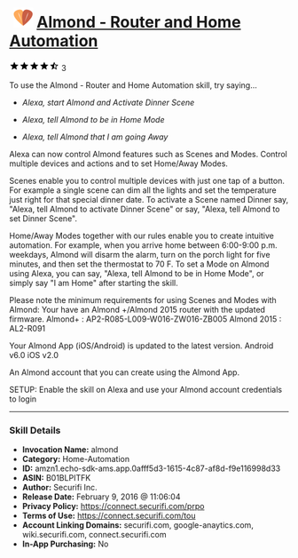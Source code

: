 # &nbsp;<img src="skill_icon" alt="Almond - Router and Home Automation icon" width="36"> [Almond - Router and Home Automation](http://alexa.amazon.com/#skills/amzn1.echo-sdk-ams.app.0afff5d3-1615-4c87-af8d-f9e116998d33)
![4.3 stars](../../images/ic_star_black_18dp_1x.png)![4.3 stars](../../images/ic_star_black_18dp_1x.png)![4.3 stars](../../images/ic_star_black_18dp_1x.png)![4.3 stars](../../images/ic_star_black_18dp_1x.png)![4.3 stars](../../images/ic_star_half_black_18dp_1x.png) 3

To use the Almond - Router and Home Automation skill, try saying...

* *Alexa, start Almond and Activate Dinner Scene*

* *Alexa, tell Almond to be in Home Mode*

* *Alexa, tell Almond that I am going Away*

Alexa can now control Almond features such as Scenes and Modes. Control multiple devices and actions and to set Home/Away Modes.

Scenes enable you to control multiple devices with just one tap of a button. For example a single scene can dim all the lights and set the temperature just right for that special dinner date. To activate a Scene named Dinner say, "Alexa, tell Almond to activate Dinner Scene" or say, "Alexa, tell Almond to set Dinner Scene".

Home/Away Modes together with our rules enable you to create intuitive automation. For example, when you arrive home between 6:00-9:00 p.m. weekdays, Almond will disarm the alarm, turn on the porch light for five minutes, and then set the thermostat to 70 F. To set a Mode on Almond using Alexa, you can say, "Alexa, tell Almond to be in Home Mode", or simply say "I am Home" after starting the skill. 

Please note the minimum requirements for using Scenes and Modes with Almond:
Your have an Almond +/Almond 2015 router with the updated firmware.
Almond+ : AP2-R085-L009-W016-ZW016-ZB005
Almond 2015 : AL2-R091

Your Almond App (iOS/Android) is updated to the latest version.
Android v6.0
iOS v2.0

An Almond account that you can create using the Almond App.

SETUP: Enable the skill on Alexa and use your Almond account credentials to login

***

### Skill Details

* **Invocation Name:** almond
* **Category:** Home-Automation
* **ID:** amzn1.echo-sdk-ams.app.0afff5d3-1615-4c87-af8d-f9e116998d33
* **ASIN:** B01BLPITFK
* **Author:** Securifi Inc.
* **Release Date:** February 9, 2016 @ 11:06:04
* **Privacy Policy:** https://connect.securifi.com/prpo
* **Terms of Use:** https://connect.securifi.com/tou
* **Account Linking Domains:** securifi.com, google-anaytics.com, wiki.securifi.com, connect.securifi.com
* **In-App Purchasing:** No

